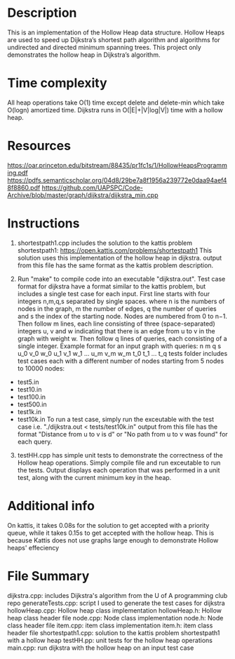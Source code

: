 # Description
This is an implementation of the Hollow Heap data structure. Hollow Heaps are used to speed up Dijkstra’s shortest path algorithm 
and algorithms for undirected and directed minimum spanning trees. This project only demonstrates the hollow heap in Dijkstra’s algorithm.

# Time complexity
All heap operations take O(1) time except delete and delete-min which take O(logn) amortized time.
Dijkstra runs in O(|E|+|V|log|V|) time with a hollow heap.

# Resources
https://oar.princeton.edu/bitstream/88435/pr1fc1s/1/HollowHeapsProgramming.pdf
https://pdfs.semanticscholar.org/04d8/29be7a8f1956a239772e0daa94aef48f8860.pdf
https://github.com/UAPSPC/Code-Archive/blob/master/graph/dijkstra/dijkstra_min.cpp

# Instructions
1. shortestpath1.cpp includes the solution to the kattis problem shortestpath1: https://open.kattis.com/problems/shortestpath1
This solution uses this implementation of the hollow heap in dijkstra. output from this file has the same format as the kattis problem description.

2. Run "make" to compile code into an executable "dijkstra.out".
Test case format for dijkstra have a format similar to the kattis problem, but includes a single test case for each input.
First line starts with four integers n,m,q,s separated by single spaces. where n is the numbers of nodes in the graph, 
m the number of edges, q the number of queries and s the index of the starting node. Nodes are numbered from 0 to n−1.
Then follow m lines, each line consisting of three (space-separated) integers u, v and w indicating that there is an 
edge from u to v in the graph with weight w. Then follow q lines of queries, each consisting of a single integer.
Example format for an input graph with queries:
n m q s
u_0 v_0 w_0
u_1 v_1 w_1
...
u_m v_m w_m
t_0
t_1
...
t_q
tests folder includes test cases each with a different number of nodes starting from 5 nodes to 10000 nodes:
- test5.in
- test10.in
- test100.in
- test500.in
- test1k.in
- test10k.in
To run a test case, simply run the exceutable with the test case i.e. "./dijkstra.out < tests/test10k.in"
output from this file has the format "Distance from u to v is d" or "No path from u to v was found" for each query.

3. testHH.cpp has simple unit tests to demonstrate the correctness of the Hollow heap operations. Simply compile file
and run exceutable to run the tests. Output displays each operation that was performed in a unit test, along with the
current minimum key in the heap.

# Additional info
On kattis, it takes 0.08s for the solution to get accepted with a priority queue, while it takes 0.15s to get accepted with the hollow heap.
This is because Kattis does not use graphs large enough to demonstrate Hollow heaps' effeciency

# File Summary
dijkstra.cpp: includes Dijkstra's algorithm from the U of A programming club repo
generateTests.cpp: script I used to generate the test cases for dijkstra
hollowHeap.cpp: Hollow heap class implementation
hollowHeap.h: Hollow heap class header file
node.cpp: Node class implementation
node.h: Node class header file
item.cpp: item class implementation
item.h: item class header file
shortestpath1.cpp: solution to the kattis problem shortestpath1 with a hollow heap
testHH.pp: unit tests for the hollow heap operations
main.cpp: run dijkstra with the hollow heap on an input test case
